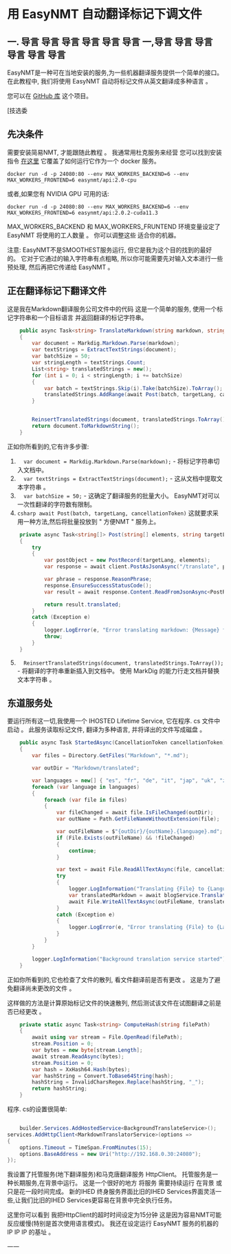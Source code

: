 # 用 EasyNMT 自动翻译标记下调文件

## 一. 导言 导言 导言 导言 导言 导言 一,导言 导言 导言 导言 导言 导言

EasyNMT是一种可在当地安装的服务,为一些机器翻译服务提供一个简单的接口。 在此教程中, 我们将使用 EasyNMT 自动将标记文件从英文翻译成多种语言 。

您可以在 [GitHub 库](https://github.com/scottgal/mostlylucidweb/tree/main/Mostlylucid/MarkdownTranslator) 这个项目。

[技选委

## 先决条件

需要安装简易NMT, 才能跟随此教程 。 我通常用杜克服务来经营 您可以找到安装指令 [在这里](https://github.com/UKPLab/EasyNMT/blob/main/docker/README.md) 它覆盖了如何运行它作为一个 docker 服务。

```shell
docker run -d -p 24080:80 --env MAX_WORKERS_BACKEND=6 --env MAX_WORKERS_FRONTEND=6 easynmt/api:2.0-cpu
```

或者,如果您有 NVIDIA GPU 可用的话:

```shell
docker run -d -p 24080:80 --env MAX_WORKERS_BACKEND=6 --env MAX_WORKERS_FRONTEND=6 easynmt/api:2.0.2-cuda11.3
```

MAX_WORKERS_BACKEND 和 MAX_WORKERS_FRUNTEND 环境变量设定了 EasyNMT 将使用的工人数量 。 你可以调整这些 适合你的机器。

注意: EasyNMT不是SMOOTHEST服务运行, 但它是我为这个目的找到的最好的。 它对于它通过的输入字符串有点粗略, 所以你可能需要先对输入文本进行一些预处理, 然后再把它传递给 EasyNMT 。

## 正在翻译标记下翻译文件

这是我在Markdown翻译服务公司文件中的代码 这是一个简单的服务, 使用一个标记字符串和一个目标语言 并返回翻译的标记字符串。

```csharp
    public async Task<string> TranslateMarkdown(string markdown, string targetLang, CancellationToken cancellationToken)
    {
        var document = Markdig.Markdown.Parse(markdown);
        var textStrings = ExtractTextStrings(document);
        var batchSize = 50;
        var stringLength = textStrings.Count;
        List<string> translatedStrings = new();
        for (int i = 0; i < stringLength; i += batchSize)
        {
            var batch = textStrings.Skip(i).Take(batchSize).ToArray();
            translatedStrings.AddRange(await Post(batch, targetLang, cancellationToken));
        }


        ReinsertTranslatedStrings(document, translatedStrings.ToArray());
        return document.ToMarkdownString();
    }
```

正如你所看到的,它有许多步骤:

1. `  var document = Markdig.Markdown.Parse(markdown);` - 将标记字符串切入文档中。
2. `  var textStrings = ExtractTextStrings(document);` - 这从文档中提取文本字符串 。
3. `  var batchSize = 50;` - 这确定了翻译服务的批量大小。 EasyNMT对可以一次性翻译的字符数有限制。
4. `csharp await Post(batch, targetLang, cancellationToken)`
   这就要求采用一种方法,然后将批量投放到 " 方便NMT " 服务上。

```csharp
    private async Task<string[]> Post(string[] elements, string targetLang, CancellationToken cancellationToken)
    {
        try
        {
            var postObject = new PostRecord(targetLang, elements);
            var response = await client.PostAsJsonAsync("/translate", postObject, cancellationToken);

            var phrase = response.ReasonPhrase;
            response.EnsureSuccessStatusCode();
            var result = await response.Content.ReadFromJsonAsync<PostResponse>(cancellationToken: cancellationToken);

            return result.translated;
        }
        catch (Exception e)
        {
            logger.LogError(e, "Error translating markdown: {Message} for strings {Strings}", e.Message, string.Concat( elements, Environment.NewLine));
            throw;
        }
    }
```

5. `  ReinsertTranslatedStrings(document, translatedStrings.ToArray());` - 将翻译的字符串重新插入到文档中。 使用 MarkDig 的能力行走文档并替换文本字符串 。

## 东道服务处

要运行所有这一切,我使用一个 IHOSTED Lifetime Service, 它在程序. cs 文件中启动 。 此服务读取标记文件, 翻译为多种语言, 并将译出的文件写成磁盘 。

```csharp
    public async Task StartedAsync(CancellationToken cancellationToken)
    {
        var files = Directory.GetFiles("Markdown", "*.md");

        var outDir = "Markdown/translated";

        var languages = new[] { "es", "fr", "de", "it", "jap", "uk", "zh" };
        foreach (var language in languages)
        {
            foreach (var file in files)
            {
                var fileChanged = await file.IsFileChanged(outDir);
                var outName = Path.GetFileNameWithoutExtension(file);

                var outFileName = $"{outDir}/{outName}.{language}.md";
                if (File.Exists(outFileName) && !fileChanged)
                {
                    continue;
                }

                var text = await File.ReadAllTextAsync(file, cancellationToken);
                try
                {
                    logger.LogInformation("Translating {File} to {Language}", file, language);
                    var translatedMarkdown = await blogService.TranslateMarkdown(text, language, cancellationToken);
                    await File.WriteAllTextAsync(outFileName, translatedMarkdown, cancellationToken);
                }
                catch (Exception e)
                {
                    logger.LogError(e, "Error translating {File} to {Language}", file, language);
                }
            }
        }

        logger.LogInformation("Background translation service started");
    }
```

正如你所看到的,它也检查了文件的散列, 看文件翻译前是否有更改 。 这是为了避免翻译尚未更改的文件 。

这样做的方法是计算原始标记文件的快速散列, 然后测试该文件在试图翻译之前是否已经更改 。

```csharp
    private static async Task<string> ComputeHash(string filePath)
    {
        await using var stream = File.OpenRead(filePath);
        stream.Position = 0;
        var bytes = new byte[stream.Length];
        await stream.ReadAsync(bytes);
        stream.Position = 0;
        var hash = XxHash64.Hash(bytes);
        var hashString = Convert.ToBase64String(hash);
        hashString = InvalidCharsRegex.Replace(hashString, "_");
        return hashString;
    }
```

程序. cs的设置很简单:

```csharp

    builder.Services.AddHostedService<BackgroundTranslateService>();
services.AddHttpClient<MarkdownTranslatorService>(options =>
{
    options.Timeout = TimeSpan.FromMinutes(15);
    options.BaseAddress = new Uri("http://192.168.0.30:24080");
});
```

我设置了托管服务(地下翻译服务)和马克唐翻译服务 HttpClient。
托管服务是一种长期服务,在背景中运行。 这是一个很好的地方 将服务 需要持续运行 在背景 或只是花一段时间完成。 新的IHED 终身服务界面比旧的IHED Services界面灵活一些,让我们比旧的IHED Services更容易在背景中完全执行任务。

这里你可以看到 我把HttpClient的超时时间设定为15分钟 这是因为容易NMT可能反应缓慢(特别是首次使用语言模式)。 我还在设定运行 EasyNMT 服务的机器的IP IP IP 的基址 。

一一
